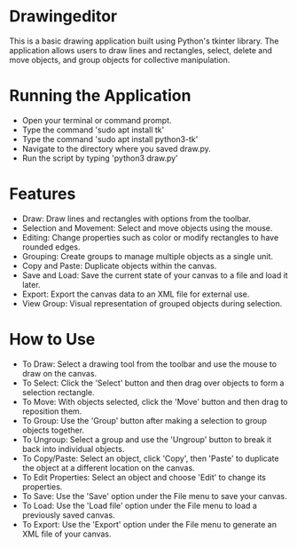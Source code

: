 # Drawingeditor

This is a basic drawing application built using Python's tkinter library. The application allows users to draw lines and rectangles, select, delete and move objects, and group objects for collective manipulation.


# Running the Application

- Open your terminal or command prompt.
- Type the command 'sudo apt install tk'
- Type the command 'sudo apt install python3-tk'
- Navigate to the directory where you saved draw.py.
- Run the script by typing 'python3 draw.py'

# Features

- Draw: Draw lines and rectangles with options from the toolbar.
- Selection and Movement: Select and move objects using the mouse.
- Editing: Change properties such as color or modify rectangles to have rounded edges.
- Grouping: Create groups to manage multiple objects as a single unit.
- Copy and Paste: Duplicate objects within the canvas.
- Save and Load: Save the current state of your canvas to a file and load it later.
- Export: Export the canvas data to an XML file for external use.
- View Group: Visual representation of grouped objects during selection.

# How to Use

- To Draw: Select a drawing tool from the toolbar and use the mouse to draw on the canvas.
- To Select: Click the 'Select' button and then drag over objects to form a selection rectangle.
- To Move: With objects selected, click the 'Move' button and then drag to reposition them.
- To Group: Use the 'Group' button after making a selection to group objects together.
- To Ungroup: Select a group and use the 'Ungroup' button to break it back into individual objects.
- To Copy/Paste: Select an object, click 'Copy', then 'Paste' to duplicate the object at a different location on the canvas.
- To Edit Properties: Select an object and choose 'Edit' to change its properties.
- To Save: Use the 'Save' option under the File menu to save your canvas.
- To Load: Use the 'Load file' option under the File menu to load a previously saved canvas.
- To Export: Use the 'Export' option under the File menu to generate an XML file of your canvas.
